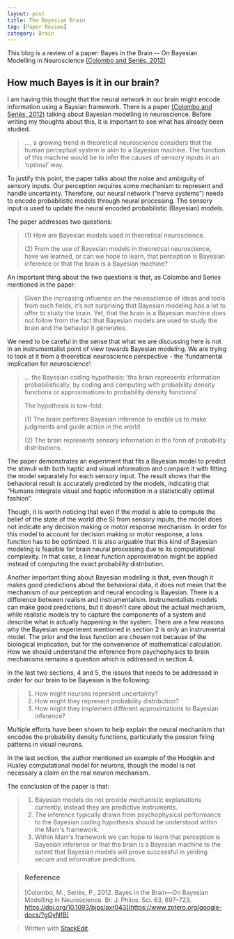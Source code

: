 ```yaml
---
layout: post
title: The Bayesian Brain
tag: [Paper Review]
category: Brain
---
```


This blog is a review of a paper: Bayes in the Brain -- On Bayesian Modelling in Neuroscience [(Colombo and Seriès, 2012)](https://www.zotero.org/google-docs/?9xYREt)

## How much Bayes is it in our brain?

I am having this thought that the neural network in our brain might encode information using a Baysian framework. There is a paper [(Colombo and Seriès, 2012)](https://www.zotero.org/google-docs/?B67pov) talking about Bayesian modelling in neuroscience. Before writing my thoughts about this, it is important to see what has already been studied.

> ..., a growing trend in theoretical neuroscience considers that the human perceptual system is akin to a Bayesian machine. The function of this machine would be to infer the causes of sensory inputs in an ‘optimal’ way.

To justify this point, the paper talks about the noise and ambiguity of sensory inputs. Our perception requires some mechanism to represent and handle uncertainty. Therefore, our neural network (“nerve systems”) needs to encode probabilistic models through neural processing. The sensory input is used to update the neural encoded probabilistic (Bayesian) models.

The paper addresses two questions:

> (1) How are Bayesian models used in theoretical neuroscience.
> 
> (2) From the use of Bayesian models in theoretical neuroscience, have we learned, or can we hope to learn, that perception is Bayesian inference or that the brain is a Bayesian machine?

An important thing about the two questions is that, as Colombo and Series mentioned in the paper:

> Given the increasing influence on the neuroscience of ideas and tools from such fields, it’s not surprising that Bayesian modeling has a lot to offer to study the brain. Yet, that the brain is a Bayesian machine does not follow from the fact that Bayesian models are used to study the brain and the behavior it generates.

We need to be careful in the sense that what we are discussing here is not in an instrumentalist point of view towards Bayesian modeling. We are trying to look at it from a theoretical neuroscience perspective - the ‘fundamental implication for neuroscience’:

> … the Bayesian coding hypothesis: ‘the brain represents information probabilistically, by coding and computing with probability density functions or approximations to probability density functions’
> 
> The hypothesis is tow-fold:
> 
> (1) The brain performs Bayesian inference to enable us to make judgments and guide action in the world
> 
> (2) The brain represents sensory information in the form of probability distributions.

The paper demonstrates an experiment that fits a Bayesian model to predict the stimuli with both haptic and visual information and compare it with fitting the model separately for each sensory input. The result shows that the behavioral result is accurately predicted by the models, indicating that “Humans integrate visual and haptic information in a statistically optimal fashion”.

Though, it is worth noticing that even if the model is able to compute the belief of the state of the world (the S) from sensory inputs, the model does not indicate any decision making or motor response mechanism. In order for this model to account for decision making or motor response, a loss function has to be optimized. It is also arguable that this kind of Bayesian modeling is feasible for brain neural processing due to its computational complexity. In that case, a linear function approximation might be applied instead of computing the exact probability distribution.

Another important thing about Bayesian modeling is that, even though it makes good predictions about the behavioral data, it does not mean that the mechanism of our perception and neural encoding is Bayesian. There is a difference between realism and instrumentalism. Instrumentalists models can make good predictions, but it doesn’t care about the actual mechanism, while realistic models try to capture the components of a system and describe what is actually happening in the system. There are a few reasons why the Bayesian experiment mentioned in section 2 is only an instrumental model. The prior and the loss function are chosen not because of the biological implication, but for the convenience of mathematical calculation. How we should understand the inference from psychophysics to brain mechanisms remains a question which is addressed in section 4.

In the last two sections, 4 and 5, the issues that needs to be addressed in order for our brain to be Bayesian is the following:
> 1. How might neurons represent uncertainty?
> 2. How might they represent probability distribution?
> 3. How might they implement different approximations to Bayesian inference?

Multiple efforts have been shown to help explain the neural mechanism that encodes the probability density functions, particularly the possion firing patterns in visual neurons.

In the last section, the author mentioned an example of the Hodgkin and Huxley computational model for neurons, though the model is not necessary a claim on the real neuron mechanism.

The conclusion of the paper is that:
> 1. Bayesian models do not provide mechanistic explanations currently, instead they are predictive instruments.
> 2. The inference typically drawn from psychophysical performance to the Bayesian coding hypothesis should be understood within the Marr's framework.
> 3. Within Marr's framework we can hope to learn that perception is Bayesian inference or that the brain is a Bayesian machine to the extent that Bayesian models will prove successful in yelding secure and informative predictions.

>### Reference
> [Colombo, M., Seriès, P., 2012. Bayes in the Brain—On Bayesian Modelling in Neuroscience. Br. J. Philos. Sci. 63, 697–723. https://doi.org/10.1093/bjps/axr043](https://www.zotero.org/google-docs/?gGyNfB)

> Written with [StackEdit](https://stackedit.io/).
<!--stackedit_data:
eyJoaXN0b3J5IjpbNzYwNjkyNDgxLDIxMTQ5OTc2MDMsMjA1OD
g2MTcwN119
-->